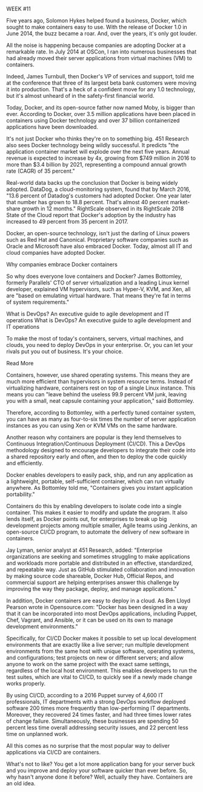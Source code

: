 WEEK #11

Five years ago, Solomon Hykes helped found a business, Docker, which sought to make containers easy to use. With the release of Docker 1.0 in June 2014, the buzz became a roar. And, over the years, it's only got louder.

All the noise is happening because companies are adopting Docker at a remarkable rate. In July 2014 at OSCon, I ran into numerous businesses that had already moved their server applications from virtual machines (VM) to containers.

Indeed, James Turnbull, then Docker's VP of services and support, told me at the conference that three of its largest beta bank customers were moving it into production. That's a heck of a confident move for any 1.0 technology, but it's almost unheard of in the safety-first financial world.

Today, Docker, and its open-source father now named Moby, is bigger than ever. According to Docker, over 3.5 million applications have been placed in containers using Docker technology and over 37 billion containerized applications have been downloaded.

It's not just Docker who thinks they're on to something big. 451 Research also sees Docker technology being wildly successful. It predicts "the application container market will explode over the next five years. Annual revenue is expected to increase by 4x, growing from $749 million in 2016 to more than $3.4 billion by 2021, representing a compound annual growth rate (CAGR) of 35 percent."

Real-world data backs up the conclusion that Docker is being widely adopted. DataDog, a cloud-monitoring system, found that by March 2016, "13.6 percent of Datadog's customers had adopted Docker. One year later that number has grown to 18.8 percent. That's almost 40 percent market-share growth in 12 months." RightScale observed in its RightScale 2018 State of the Cloud report that Docker's adoption by the industry has increased to 49 percent from 35 percent in 2017.

Docker, an open-source technology, isn't just the darling of Linux powers such as Red Hat and Canonical. Proprietary software companies such as Oracle and Microsoft have also embraced Docker. Today, almost all IT and cloud companies have adopted Docker.

Why companies embrace Docker containers

So why does everyone love containers and Docker? James Bottomley, formerly Parallels' CTO of server virtualization and a leading Linux kernel developer, explained VM hypervisors, such as Hyper-V, KVM, and Xen, all are "based on emulating virtual hardware. That means they're fat in terms of system requirements."

What is DevOps? An executive guide to agile development and IT operations
What is DevOps? An executive guide to agile development and IT operations

To make the most of today's containers, servers, virtual machines, and clouds, you need to deploy DevOps in your enterprise. Or, you can let your rivals put you out of business. It's your choice.

Read More

Containers, however, use shared operating systems. This means they are much more efficient than hypervisors in system resource terms. Instead of virtualizing hardware, containers rest on top of a single Linux instance. This means you can "leave behind the useless 99.9 percent VM junk, leaving you with a small, neat capsule containing your application," said Bottomley.

Therefore, according to Bottomley, with a perfectly tuned container system, you can have as many as four-to-six times the number of server application instances as you can using Xen or KVM VMs on the same hardware.

Another reason why containers are popular is they lend themselves to Continuous Integration/Continuous Deployment (CI/CD). This a DevOps methodology designed to encourage developers to integrate their code into a shared repository early and often, and then to deploy the code quickly and efficiently.

Docker enables developers to easily pack, ship, and run any application as a lightweight, portable, self-sufficient container, which can run virtually anywhere. As Bottomley told me, "Containers gives you instant application portability."

Containers do this by enabling developers to isolate code into a single container. This makes it easier to modify and update the program. It also lends itself, as Docker points out, for enterprises to break up big development projects among multiple smaller, Agile teams using Jenkins, an open-source CI/CD program, to automate the delivery of new software in containers.

Jay Lyman, senior analyst at 451 Research, added: "Enterprise organizations are seeking and sometimes struggling to make applications and workloads more portable and distributed in an effective, standardized, and repeatable way. Just as GitHub stimulated collaboration and innovation by making source code shareable, Docker Hub, Official Repos, and commercial support are helping enterprises answer this challenge by improving the way they package, deploy, and manage applications."

In addition, Docker containers are easy to deploy in a cloud. As Ben Lloyd Pearson wrote in Opensource.com: "Docker has been designed in a way that it can be incorporated into most DevOps applications, including Puppet, Chef, Vagrant, and Ansible, or it can be used on its own to manage development environments."

Specifically, for CI/CD Docker makes it possible to set up local development environments that are exactly like a live server; run multiple development environments from the same host with unique software, operating systems, and configurations; test projects on new or different servers; and allow anyone to work on the same project with the exact same settings, regardless of the local host environment. This enables developers to run the test suites, which are vital to CI/CD, to quickly see if a newly made change works properly.

By using CI/CD, according to a 2016 Puppet survey of 4,600 IT professionals, IT departments with a strong DevOps workflow deployed software 200 times more frequently than low-performing IT departments. Moreover, they recovered 24 times faster, and had three times lower rates of change failure. Simultaneously, these businesses are spending 50 percent less time overall addressing security issues, and 22 percent less time on unplanned work.

All this comes as no surprise that the most popular way to deliver applications via CI/CD are containers.

What's not to like? You get a lot more application bang for your server buck and you improve and deploy your software quicker than ever before. So, why hasn't anyone done it before? Well, actually they have. Containers are an old idea.